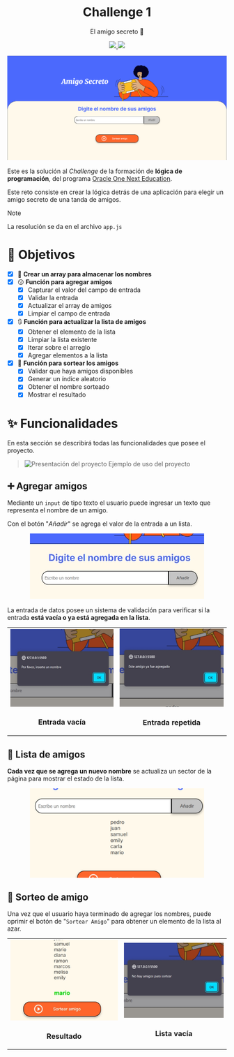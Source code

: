 <h1 align="center">Challenge 1</h1>
<p align="center">El amigo secreto 🤫</h3>
<p align="center">
    <a href="https://www.oracle.com/ar/education/oracle-next-education/">
        <img src="https://img.shields.io/badge/Oracle-F80000?style=for-the-badge&logo=oracle&logoColor=white"/>
    </a>
    <a href="https://www.aluracursos.com/">
        <img src="https://img.shields.io/badge/AluraLatam-2377e7?style=for-the-badge&logo=oracle&logoColor=white"/>
    </a>
</p>

<p align="center">
    <img width="600" src="./assets/capture-page.png"/>
</p>

Este es la solución al _Challenge_ de la formación de **lógica de programación**, del programa [Oracle One Next Education](https://www.oracle.com/ar/education/oracle-next-education/).

Este reto consiste en crear la lógica detrás de una aplicación para elegir un amigo secreto de una tanda de amigos.

> [!NOTE]
> La resolución se da en el archivo `app.js`

# 🎯 Objetivos

- [x] 💼 **Crear un array para almacenar los nombres**
- [x] 😗 **Función para agregar amigos**
  - [x] Capturar el valor del campo de entrada
  - [x] Validar la entrada
  - [x] Actualizar el array de amigos
  - [x] Limpiar el campo de entrada
- [x] 🔃 **Función para actualizar la lista de amigos**
  - [x] Obtener el elemento de la lista
  - [x] Limpiar la lista existente
  - [x] Iterar sobre el arreglo
  - [x] Agregar elementos a la lista
- [x] 🎲 **Función para sortear los amigos**
  - [x] Validar que haya amigos disponibles
  - [x] Generar un índice aleatorio
  - [x] Obtener el nombre sorteado
  - [x] Mostrar el resultado

# ✨ Funcionalidades

En esta sección se describirá todas las funcionalidades que posee el proyecto.

> ![Presentación del proyecto](./assets/presentacion.gif)
> Ejemplo de uso del proyecto

## ➕ Agregar amigos

Mediante un `input` de tipo texto el usuario puede ingresar un texto que representa el nombre de un amigo.

Con el botón "_Añadir_" se agrega el valor de la
entrada a un lista.

<p align='center'>
  <img width="400" src="./assets/entrada.jpg"/>
</p>

La entrada de datos posee un sistema de validación para verificar si la entrada **está vacía o ya está agregada en la lista**.

<table align='center'>
  <tr>
    <td>
      <img width="400" src="./assets/entrada-vacia.jpg"/>
      <h3 align="center">
        Entrada vacía
      </h3>
    </td>
    <td>
      <img width="400" src="./assets/entrada-repetida.jpg"/>
      <h3 align="center">
        Entrada repetida
      </h3>
    </td>
  </tr>
</table>

## 📄 Lista de amigos

**Cada vez que se agrega un nuevo nombre** se actualiza un sector de la página para mostrar el estado de la lista.

<p align="center">
  <img width="400" src="./assets/lista.jpg"/>
</p>

## 🎉 Sorteo de amigo

Una vez que el usuario haya terminado de agregar los nombres, puede oprimir el botón de "`Sortear Amigo`" para obtener un elemento de la lista al azar.

<table align="center">
  <tr>
    <td>
      <img width="400" src="./assets/sorteo.jpg"/>
      <h3 align="center">Resultado</h3>
    </td>
    <td>
      <img width="400" src="./assets/sorteo-error.jpg"/>
      <h3 align="center">Lista vacía</h3>
    </td>
  </tr>
</table>
